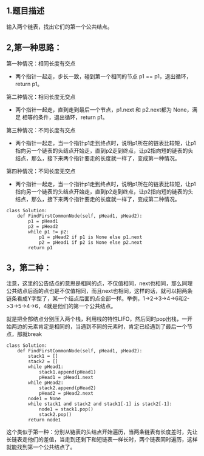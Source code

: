 ## 1.题目描述
输入两个链表，找出它们的第一个公共结点。
## 2,第一种思路：
第一种情况：相同长度有交点
* 两个指针一起走，步长一致，碰到第一个相同的节点 p1 == p1，退出循环，return p1。

第二种情况：相同长度无交点
* 两个指针一起走，直到走到最后一个节点，p1.next 和 p2.next都为 None，满足 相等的条件，退出循环，return p1。

第三种情况：不同长度有交点
* 两个指针一起走，当一个指针p1走到终点时，说明p1所在的链表比较短，让p1指向另一个链表的头结点开始走，直到p2走到终点，让p2指向短的链表的头结点，那么，接下来两个指针要走的长度就一样了，变成第一种情况。

第四种情况：不同长度无交点
* 两个指针一起走，当一个指针p1走到终点时，说明p1所在的链表比较短，让p1指向另一个链表的头结点开始走，直到p2走到终点，让p2指向短的链表的头结点，那么，接下来两个指针要走的长度就一样了，变成第二种情况。

```
class Solution:
    def FindFirstCommonNode(self, pHead1, pHead2):
        p1 = pHead1
        p2 = pHead2
        while p1 != p2:
            p1 = pHead2 if p1 is None else p1.next
            p2 = pHead1 if p2 is None else p2.next
        return p1
```

## 3，第二种：
注意，这里的公告结点的意思是相同的点，不仅值相同，next也相同，那么同理公共结点后面的点也是不仅值相同，而且next也相同，这样的话，就可以把两条链条看成Y字型了，某一个结点后面的点全部一样。举例，1->2->3->4->6和2->3->5->4->6，4就是他们的第一个公共结点。

就是把全部结点分别压入两个栈，利用栈的特性LIFO，然后同时pop出栈，一开始两边的元素肯定是相同的，当遇到不同的元素时，肯定已经遇到了最后一个节点，那就break
```
class Solution:
    def FindFirstCommonNode(self, pHead1, pHead2):
        stack1 = []
        stack2 = []
        while pHead1:
            stack1.append(pHead1)
            pHead1 = pHead1.next
        while pHead2:
            stack2.append(pHead2)
            pHead2 = pHead2.next
        node1 = None
        while stack1 and stack2 and stack1[-1] is stack2[-1]:
            node1 = stack1.pop()
            stack2.pop()
        return node1
```    

这个类似于第一种：分别从链表的头结点开始遍历，当两条链表有长度差时，先让长链表走他们的差值，当走到还剩下和短链表一样长时，两个链表同时遍历，这样就能找到第一个公共结点了。
